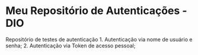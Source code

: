 # Meu Repositório de Autenticações - DIO
Repositório de testes de autenticação
	1. Autenticação via nome de usuário e senha;
	2. Autenticação via Token de acesso pessoal;
